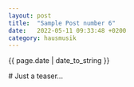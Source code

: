 ```yaml
---
layout: post
title:  "Sample Post number 6"
date:   2022-05-11 09:33:48 +0200
category: hausmusik
---
```

<p style="text-align:left;">{{ page.date | date_to_string }}</p>
# Just a teaser...
